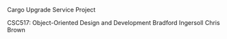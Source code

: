 Cargo Upgrade Service Project

CSC517: Object-Oriented Design and Development
Bradford Ingersoll
Chris Brown

